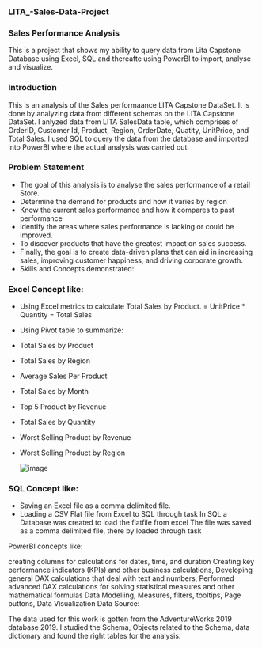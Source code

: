### LITA_-Sales-Data-Project

### Sales Performance Analysis 
This is a project that shows my ability to query data from Lita Capstone Database using Excel, SQL and thereafte using PowerBI to import, analyse and visualize.

### Introduction 
This is an analysis of the Sales performaance LITA Capstone DataSet. It is done by analyzing data from different schemas on the LITA Capstone DataSet. I anlyzed data from LITA SalesData table, which comprises of OrderID, Customer Id,  Product, Region, OrderDate, Quatity, UnitPrice, and Total Sales. I used SQL to query the data from the database and imported into PowerBI where the actual analysis was carried out.

### Problem Statement
- The goal of this analysis is to analyse the sales performance of a retail Store. 
- Determine the demand for products and how it varies by region
- Know the current sales performance and how it compares to past performance 
- identify the areas where sales performance is lacking or could be improved.
- To discover products that have the greatest impact on sales success.
- Finally, the goal is to create data-driven plans that can aid in increasing sales, improving customer happiness, and driving corporate growth.
- Skills and Concepts demonstrated:

### Excel Concept like:  
- Using Excel metrics to calculate Total Sales by Product.
   = UnitPrice * Quantity = Total Sales
  
- Using Pivot table to summarize:
- Total Sales by Product
- Total Sales by Region
- Average Sales Per Product
- Total Sales by Month
- Top 5 Product by Revenue
- Total Sales by Quantity
- Worst Selling Product by Revenue
- Worst Selling Product by Region
  
  ![image](https://github.com/user-attachments/assets/df7e1e3f-502f-4152-89a0-a2484b13ba62)


### SQL Concept like:
- Saving an Excel file as a comma delimited file.
- Loading a CSV Flat file from Excel to SQL through task 
In SQL a Database was created to load the flatfile from excel 
The file was saved as a comma delimited file, there by loaded through task 

PowerBI concepts like:

creating columns for calculations for dates, time, and duration
Creating key performance indicators (KPIs) and other business calculations,
Developing general DAX calculations that deal with text and numbers,
Performed advanced DAX calculations for solving statistical measures and other mathematical formulas
Data Modelling,
Measures,
filters,
tooltips,
Page buttons,
Data Visualization
Data Source:

The data used for this work is gotten from the AdventureWorks 2019 database 2019. I studied the Schema, Objects related to the Schema, data dictionary and found the right tables for the analysis.
